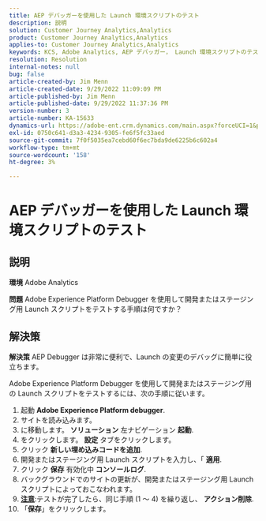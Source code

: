 ```yaml
---
title: AEP デバッガーを使用した Launch 環境スクリプトのテスト
description: 説明
solution: Customer Journey Analytics,Analytics
product: Customer Journey Analytics,Analytics
applies-to: Customer Journey Analytics,Analytics
keywords: KCS, Adobe Analytics, AEP デバッガー， Launch 環境スクリプトのテスト， Adobe Experience Platform，方法
resolution: Resolution
internal-notes: null
bug: false
article-created-by: Jim Menn
article-created-date: 9/29/2022 11:09:09 PM
article-published-by: Jim Menn
article-published-date: 9/29/2022 11:37:36 PM
version-number: 3
article-number: KA-15633
dynamics-url: https://adobe-ent.crm.dynamics.com/main.aspx?forceUCI=1&pagetype=entityrecord&etn=knowledgearticle&id=82e3aeb3-4b40-ed11-9db1-0022480866ad
exl-id: 0750c641-d3a3-4234-9305-fe6f5fc33aed
source-git-commit: 7f0f5035ea7cebd60f6ec7bda9de6225b6c602a4
workflow-type: tm+mt
source-wordcount: '158'
ht-degree: 3%

---
```


# AEP デバッガーを使用した Launch 環境スクリプトのテスト

## 説明


<b>環境</b>
Adobe Analytics

<b>問題</b>
Adobe Experience Platform Debugger を使用して開発またはステージング用 Launch スクリプトをテストする手順は何ですか？


## 解決策


<b>解決策</b>
AEP Debugger は非常に便利で、Launch の変更のデバッグに簡単に役立ちます。

Adobe Experience Platform Debugger を使用して開発またはステージング用の Launch スクリプトをテストするには、次の手順に従います。

1. 起動 <b>Adobe Experience Platform debugger</b>.
2. サイトを読み込みます。
3. に移動します。 <b>ソリューション</b> 左ナビゲーション  <b>起動</b>.
4. をクリックします。 <b>設定</b> タブをクリックします。
5. クリック <b>新しい埋め込みコードを追加</b>.
6. 開発またはステージング用 Launch スクリプトを入力し、「 <b>適用</b>.
7. クリック <b>保存</b> 有効化中 <b>コンソールログ</b>.
8. バックグラウンドでのサイトの更新が、開発またはステージング用 Launch スクリプトによっておこなわれます。
9. <b><u>注意</u></b>:テストが完了したら、同じ手順 (1 ～ 4) を繰り返し、 <b>アクション</b><b>削除</b>.
10. 「<b>保存</b>」をクリックします。
